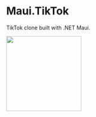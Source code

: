 # Maui.TikTok

TikTok clone built with .NET Maui. 

<img src="https://appspace.sfo3.cdn.digitaloceanspaces.com/maui-tiktok-screenshot.jpg" width="200"> 